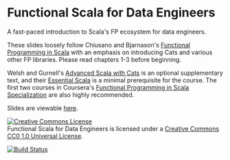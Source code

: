 # Functional Scala for Data Engineers

A fast-paced introduction to Scala's FP ecosystem for data engineers. 

These slides loosely follow Chiusano and Bjarnason's [Functional Programming in Scala](https://www.manning.com/books/functional-programming-in-scala) with an emphasis on introducing Cats and various other FP libraries. Please read chapters 1-3 before beginning.

Welsh and Gurnell's [Advanced Scala with Cats](http://underscore.io/books/advanced-scala/) is an optional supplementary text, and their [Essential Scala](http://underscore.io/books/essential-scala/) is a minimal prerequisite for the course. The first two courses in Coursera's [Functional Programming in Scala Specialization](https://www.coursera.org/specializations/scala) are also highly recommended. 

Slides are viewable [here](http://DS12.github.io/scala-class).

<a rel="license" href="http://creativecommons.org/licenses/by-nc-sa/3.0/deed.en_US"><img alt="Creative Commons License" style="border-width:0" src="http://i.creativecommons.org/l/by-nc-sa/3.0/88x31.png" /></a><br /><span xmlns:dct="http://purl.org/dc/terms/" property="dct:title">Functional Scala for Data Engineers</span> is licensed under a <a rel="license" href="https://creativecommons.org/publicdomain/zero/1.0/">Creative Commons CC0 1.0 Universal License</a>.


[![Build Status](https://travis-ci.org/DS12/scala-class.svg?branch=master)](https://travis-ci.org/DS12/scala-class)
